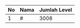 | No | Nama            | Jumlah Level |
|----|-----------------|--------------|
| 1  | #    |    3008        |

